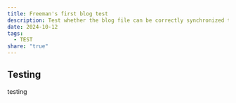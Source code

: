 ```yaml
---
title: Freeman's first blog test
description: Test whether the blog file can be correctly synchronized to astro
date: 2024-10-12
tags:
  - TEST
share: "true"
---
```

## Testing
testing

